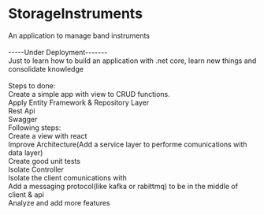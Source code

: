 # StorageInstruments
An application to manage band instruments<br/>
<br/>
-----Under Deployment-------<br/>
Just to learn how to build an application with .net core, learn new things and consolidate knowledge<br/>
<br/>
Steps to done:<br/>
Create a simple app with view to CRUD functions.<br/>
Apply Entity Framework & Repository Layer<br/>
Rest Api<br/>
Swagger
<br/>
Following steps:<br/>
Create a view with react<br/>
Improve Architecture(Add a service layer to performe comunications with data layer)<br/>
Create good unit tests<br/>
Isolate Controller<br/>
Isolate the client comunications with<br/>
Add a messaging protocol(like kafka or rabittmq) to be in the middle of client & api<br/>
Analyze and add more features<br/>

